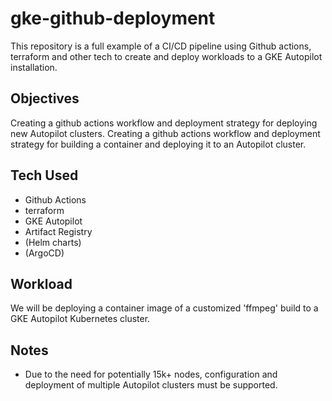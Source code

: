 # gke-github-deployment
This repository is a full example of a CI/CD pipeline using Github actions, terraform and other tech to create and deploy workloads to a GKE Autopilot installation.

## Objectives
Creating a github actions workflow and deployment strategy for deploying new Autopilot clusters.
Creating a github actions workflow and deployment strategy for building a container and deploying it to an Autopilot cluster.

## Tech Used
- Github Actions
- terraform
- GKE Autopilot
- Artifact Registry
- (Helm charts)
- (ArgoCD)

## Workload
We will be deploying a container image of a customized 'ffmpeg' build to a GKE Autopilot Kubernetes cluster.

## Notes
- Due to the need for potentially 15k+ nodes, configuration and deployment of multiple Autopilot clusters must be supported.
